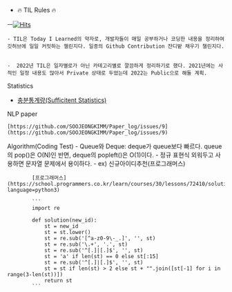 - 🔥 TIL Rules 🔥

ㅡ[![Hits](https://hits.seeyoufarm.com/api/count/incr/badge.svg?url=https%3A%2F%2Fgithub.com%2F2022_TIL&count_bg=%235B9231&title_bg=%236AD7CA&icon=&icon_color=%23577622&title=hits&edge_flat=false)](https://hits.seeyoufarm.com)


    - TIL은 Today I Learned의 약자로, 개발자들이 매일 공부하거나 코딩한 내용을 정리하여 깃허브에 일일 커밋하는 챌린지다. 일종의 Github Contribution 잔디밭 채우기 챌린지다.
    
    
    -  2022년 TIL은 일자별로가 아닌 카테고리별로 깔끔하게 정리하기로 했다. 2021년에는 사적인 일정 내용도 많아서 Private 상태로 두었는데 2022는 Public으로 해둘 계획. 

Statistics
- [충분통계량(Sufficitent Statistics)](https://hidemasa.tistory.com/196)

NLP paper
    
    [https://github.com/SOOJEONGKIMM/Paper_log/issues/9](https://github.com/SOOJEONGKIMM/Paper_log/issues/9)
    

Algorithm(Coding Test)
    - Queue와 Deque: deque가 queue보다 빠르다. queue의 pop()은 O(N)인 반면, deque의 popleft()은 O(1)이다.
    - 정규 표현식 외워두고 사용하면 문자열 문제에서 용이하다.
        - ex) 신규아이디추천(프로그래머스)

            [프로그래머스](https://school.programmers.co.kr/learn/courses/30/lessons/72410/solution_groups?language=python3)

            ```
            import re

            def solution(new_id):
                st = new_id
                st = st.lower()
                st = re.sub('[^a-z0-9\-_.]', '', st)
                st = re.sub('\.+', '.', st)
                st = re.sub('^[.]|[.]$', '', st)
                st = 'a' if len(st) == 0 else st[:15]
                st = re.sub('^[.]|[.]$', '', st)
                st = st if len(st) > 2 else st + "".join([st[-1] for i in range(3-len(st))])
                return st
            ```
